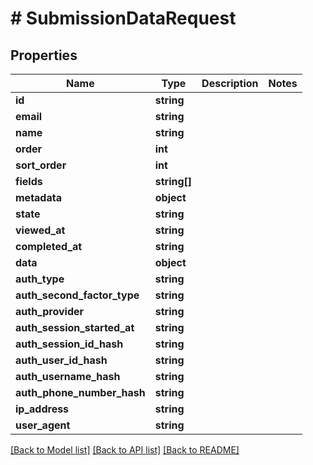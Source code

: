 # # SubmissionDataRequest

## Properties

Name | Type | Description | Notes
------------ | ------------- | ------------- | -------------
**id** | **string** |  |
**email** | **string** |  |
**name** | **string** |  |
**order** | **int** |  |
**sort_order** | **int** |  |
**fields** | **string[]** |  |
**metadata** | **object** |  |
**state** | **string** |  |
**viewed_at** | **string** |  |
**completed_at** | **string** |  |
**data** | **object** |  |
**auth_type** | **string** |  |
**auth_second_factor_type** | **string** |  |
**auth_provider** | **string** |  |
**auth_session_started_at** | **string** |  |
**auth_session_id_hash** | **string** |  |
**auth_user_id_hash** | **string** |  |
**auth_username_hash** | **string** |  |
**auth_phone_number_hash** | **string** |  |
**ip_address** | **string** |  |
**user_agent** | **string** |  |

[[Back to Model list]](../../README.md#models) [[Back to API list]](../../README.md#endpoints) [[Back to README]](../../README.md)
